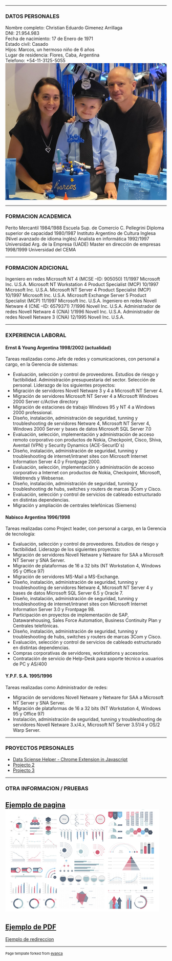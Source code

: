 ## 

---
### DATOS PERSONALES

Nombre completo: Christian Eduardo Gimenez Arrillaga
<br>DNI: 21.954.983
<br>Fecha de nacimiento: 17 de Enero de 1971
<br>Estado civil: Casado
<br>Hijos: Marcos, un hermoso niño de 6 años
<br>Lugar de residencia: Flores, Caba, Argentina
<br>Telefono: +54-11-3125-5055
<br><img src="images/foto_familiar.jpg?raw=true"/>

---
### FORMACION ACADEMICA
Perito Mercantil			1984/1988	Escuela Sup. de Comercio C. Pellegrini
Diploma superior de capacidad	1980/1987	Instituto Argentino de Cultura Inglesa
						(Nivel avanzado de idioma inglés)
Analista en informática		1992/1997	Universidad Arg. de la Empresa (UADE)
Master en dirección de empresas	1998/1999	Universidad del CEMA

---
### FORMACION ADICIONAL
Ingeniero en redes Microsoft NT 4 (MCSE –ID: 905050)	11/1997		Microsoft Inc. U.S.A.
Microsoft NT Workstation 4 Product Specialist (MCP)	10/1997		Microsoft Inc. U.S.A.
Microsoft NT Server 4 Product Specialist (MCP)		10/1997		Microsoft Inc. U.S.A.
Microsoft Exchange Server 5 Product Specialist (MCP)	11/1997		Microsoft Inc. U.S.A.
Ingeniero en redes Novell Netware 4 (CNE –ID: 6579371)	7/1996		Novell Inc. U.S.A.
Administrador de redes Novell Netware 4 (CNA)		1/1996		Novell Inc. U.S.A.
Administrador de redes Novell Netware 3 (CNA)		12/1995		Novell Inc. U.S.A.

---
### EXPERIENCIA LABORAL

#### Ernst & Young Argentina	1998/2002 (actualidad)
Tareas realizadas como Jefe de redes y comunicaciones, con personal a cargo,  en la Gerencia de sistemas:
- Evaluación, selección y control de proveedores. Estudios de riesgo y factibilidad. Administración presupuestaria del sector. Selección de personal. Liderazgo de los siguientes proyectos:
- Migración de servidores Novell Netware 3 y 4 a Microsoft NT Server 4.
- Migración de servidores Microsoft NT Server 4 a Microsoft Windows 2000 Server c/Active directory
- Migración de estaciones de trabajo Windows 95 y NT 4 a Windows 2000 professional.
- Diseño, instalación, administración de seguridad, tunning y troubleshooting de servidores  Netware 4, Microsoft NT Server 4, Windows 2000 Server y bases de datos Microsoft SQL Server 7.0
- Evaluación, selección, implementación y administración de acceso remoto corporativo con productos  de Nokia, Checkpoint, Cisco, Shiva, Aventail (VPN) y Security Dynamics (ACE-SecurID´s)
- Diseño, instalación, administración de seguridad, tunning y troubleshooting de internet/intranet sites con Microsoft Internet Information Server 4.0 y Frontpage 2000.
- Evaluación, selección, implementación y administración de acceso corporativo a Internet con productos de Nokia,  Checkpoint, Microsoft, Webtrends y Websense.
- Diseño, instalación, administración de seguridad, tunning y troubleshooting de hubs, switches y routers de marcas 3Com y Cisco.
- Evaluación, selección y control de servicios de cableado estructurado en distintas dependencias.
- Migración y ampliación de centrales telefónicas (Siemens)

#### Nabisco Argentina		1996/1998
Tareas realizadas como Project leader, con personal a cargo, en la Gerencia de tecnología:
- Evaluación, selección y control de proveedores. Estudios de riesgo y factibilidad. Liderazgo de los siguientes proyectos:
- Migración de servidores Novell Netware y Netware for SAA a Microsoft NT Server y SNA Server.
- Migración de plataformas de 16 a 32 bits (NT Workstation 4, Windows 95 y Office 97)
- Migración de servidores MS-Mail a MS-Exchange.
- Diseño, instalación, administración de seguridad, tunning y troubleshooting de servidores  Netware 4, Microsoft NT Server 4 y bases de datos Microsoft SQL Server 6.5 y Oracle 7.
- Diseño, instalación, administración de seguridad, tunning y troubleshooting de internet/intranet sites con Microsoft Internet Information Server 3.0 y Frontpage 98.
- Participación en proyectos de implementación de SAP, Datawarehousing, Sales Force Automation, Business Continuity Plan y Centrales telefónicas.
- Diseño, instalación, administración de seguridad, tunning y troubleshooting de hubs, switches y routers de marcas 3Com y Cisco.
- Evaluación, selección y control de servicios de cableado estructurado en distintas dependencias.
- Compras corporativas de servidores, workstations y accesorios.
- Contratación de servicio de Help-Desk para soporte técnico a usuarios de PC y AS/400

#### Y.P.F. S.A.			1995/1996
Tareas realizadas como Administrador de redes:
- Migración de servidores  Novell Netware y Netware for SAA a Microsoft NT Server y SNA Server.
- Migración de plataformas de 16 a 32 bits (NT Workstation 4, Windows 95 y Office 97)
- Instalación, administración de seguridad, tunning y troubleshooting de servidores Novell Netware 3.x/4.x, Microsoft NT Server 3.51/4 y OS/2 Warp Server.

---
### PROYECTOS PERSONALES

- [Data Sciense Helper - Chrome Extension in Javascript ](http://github.com/cegagit/myprojects/javascript/textprocessing/)
- [Projecto 2 ](http://github.com/cegagit/myprojects/python/textprocessing/) 
- [Projecto 3 ](http://github.com/cegagit/myprojects/cpp/textprocessing/)

---
### OTRA INFORMACION / PRUEBAS

[Ejemplo de pagina](/sample_page)
<img src="images/dummy_thumbnail.jpg?raw=true"/>
---
[Ejemplo de PDF](/pdf/sample_presentation.pdf)
---
[Ejemplo de redireccion](http://uade.edu.ar)

---
<p style="font-size:11px">Page template forked from <a href="https://github.com/evanca/quick-portfolio">evanca</a></p>
<!-- Remove above link if you don't want to attibute -->
